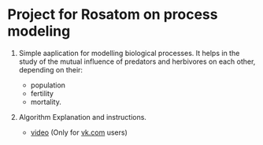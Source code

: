 # Project for Rosatom on process modeling 
1. Simple aaplication for modelling biological processes. It helps in the study of the mutual influence of predators and herbivores on each other, depending on their:
    - population
    - fertility
    - mortality.
    
2. Algorithm Explanation and instructions.
    - [video](https://vk.com/video_ext.php?oid=-222481962&id=456239035&hd=3&hash=2b73c97b78a0f0f5&autoplay=1) (Only for [vk.com](https://vk.com) users)
